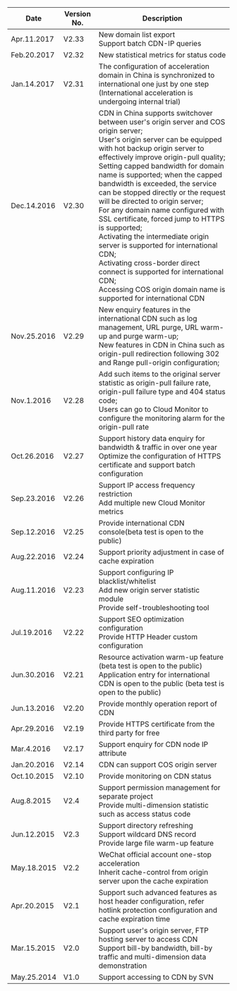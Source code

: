 | Date         | Version No.   | Description                                     |
| ---------- | ----- | ---------------------------------------- |
| Apr.11.2017 | V2.33 | New domain list export<br>Support batch CDN-IP queries            |
| Feb.20.2017 | V2.32 | New statistical metrics for status code                                |
| Jan.14.2017 | V2.31 | The configuration of acceleration domain in China is synchronized to international one just by one step (International acceleration is undergoing internal trial)               |
| Dec.14.2016 | V2.30 | CDN in China supports switchover between user's origin server and COS origin server; <br> User's origin server can be equipped with hot backup origin server to effectively improve origin-pull quality; <br> Setting capped bandwidth for domain name is supported; when the capped bandwidth is exceeded, the service can be stopped directly or the request will be directed to origin server; <br>For any domain name configured with SSL certificate, forced jump to HTTPS is supported;<br>Activating the intermediate origin server is supported for international CDN;<br>Activating cross-border direct connect is supported for international CDN; <br>Accessing COS origin domain name is supported for international CDN |
| Nov.25.2016 | V2.29 | New enquiry features in the international CDN such as log management, URL purge, URL warm-up and purge warm-up;<br>New features in CDN in China such as origin-pull redirection following 302 and Range pull-origin configuration; |
| Nov.1.2016 | V2.28 | Add such items to the original server statistic as origin-pull failure rate, origin-pull failure type and 404 status code;<br>Users can go to Cloud Monitor to configure the monitoring alarm for the origin-pull rate |
| Oct.26.2016 | V2.27 | Support history data enquiry for bandwidth & traffic in over one year<br>Optimize the configuration of HTTPS certificate and support batch configuration |
| Sep.23.2016 | V2.26 | Support IP access frequency restriction<br>Add multiple new Cloud Monitor metrics                |
| Sep.12.2016 | V2.25 | Provide international CDN console(beta test is open to the public)                       |
| Aug.22.2016 | V2.24 | Support priority adjustment in case of cache expiration                            |
| Aug.11.2016 | V2.23 | Support configuring IP blacklist/whitelist<br>Add new origin server statistic module<br>Provide self-troubleshooting tool   |
| Jul.19.2016 | V2.22 | Support SEO optimization configuration<br> Provide HTTP Header custom configuration     |
| Jun.30.2016 | V2.21 | Resource activation warm-up feature (beta test is open to the public)<br>Application entry for international CDN is open to the public (beta test is open to the public)      |
| Jun.13.2016 | V2.20 | Provide monthly operation report of CDN                              |
| Apr.29.2016 | V2.19 | Provide HTTPS certificate from the third party for free                         |
| Mar.4.2016 | V2.17 | Support enquiry for CDN node IP attribute                        |
| Jan.20.2016 | V2.14 | CDN can support COS origin server                            |
| Oct.10.2015 | V2.10 | Provide monitoring on CDN status                             |
| Aug.8.2015 | V2.4  | Support permission management for separate project<br>Provide multi-dimension statistic such as access status code               |
| Jun.12.2015 | V2.3  | Support directory refreshing<br>Support wildcard DNS record<br>Provide large file warm-up feature            |
| May.18.2015 | V2.2  | WeChat official account one-stop acceleration<br>Inherit cache-control from origin server upon the cache expiration     |
| Apr.20.2015 | V2.1  | Support such advanced features as host header configuration, refer hotlink protection configuration and cache expiration time     |
| Mar.15.2015 | V2.0  | Support user's origin server, FTP hosting server to access CDN <br>Support bill-by bandwidth, bill-by traffic and multi-dimension data demonstration |
| May.25.2014 | V1.0  | Support accessing to CDN by SVN                          |